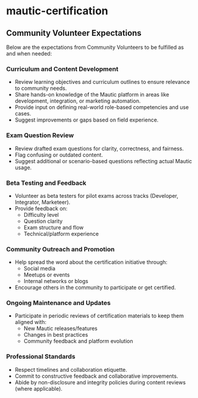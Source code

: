 # mautic-certification
## Community Volunteer Expectations

Below are the expectations from Community Volunteers to be fulfilled as and when needed:

### Curriculum and Content Development

* Review learning objectives and curriculum outlines to ensure relevance to community needs.
* Share hands-on knowledge of the Mautic platform in areas like development, integration, or marketing automation.
* Provide input on defining real-world role-based competencies and use cases.
* Suggest improvements or gaps based on field experience.

### Exam Question Review

* Review drafted exam questions for clarity, correctness, and fairness.
* Flag confusing or outdated content.
* Suggest additional or scenario-based questions reflecting actual Mautic usage.

### Beta Testing and Feedback

* Volunteer as beta testers for pilot exams across tracks (Developer, Integrator, Marketeer).
* Provide feedback on:
  * Difficulty level
  * Question clarity
  * Exam structure and flow
  * Technical/platform experience

### Community Outreach and Promotion

* Help spread the word about the certification initiative through:
  * Social media
  * Meetups or events
  * Internal networks or blogs
* Encourage others in the community to participate or get certified.

### Ongoing Maintenance and Updates

* Participate in periodic reviews of certification materials to keep them aligned with:
  * New Mautic releases/features
  * Changes in best practices
  * Community feedback and platform evolution

### Professional Standards

* Respect timelines and collaboration etiquette.
* Commit to constructive feedback and collaborative improvements.
* Abide by non-disclosure and integrity policies during content reviews (where applicable).
